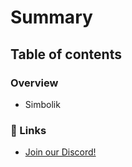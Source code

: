 # Summary

## Table of contents

### Overview

* Simbolik

### 🔗 Links

* [Join our Discord!](https://discord.gg/CurfmXNtbN)
